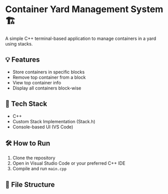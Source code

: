 # Container Yard Management System 🏗️

A simple C++ terminal-based application to manage containers in a yard using stacks.

## 💡 Features

- Store containers in specific blocks
- Remove top container from a block
- View top container info
- Display all containers block-wise

## 🚀 Tech Stack

- C++
- Custom Stack Implementation (Stack.h)
- Console-based UI (VS Code)

## 🛠️ How to Run

1. Clone the repository
2. Open in Visual Studio Code or your preferred C++ IDE
3. Compile and run `main.cpp`

## 📂 File Structure

